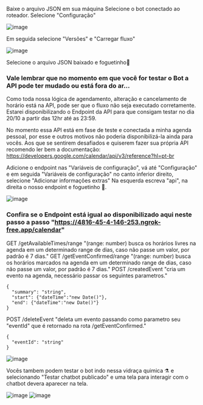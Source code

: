 Baixe o arquivo JSON em sua máquina
Selecione o bot conectado ao roteador.
Selecione "Configuração"

![image](https://github.com/JLTSF/JSONbarbeariaBot/assets/72716399/a6fb18e1-8839-4c8b-9a55-4c3225f791ab)

Em seguida selecione "Versões" e "Carregar fluxo"

![image](https://github.com/JLTSF/JSONbarbeariaBot/assets/72716399/889cf7c5-2ffd-4069-ad95-743f12060643)

Selecione o arquivo JSON baixado e foguetinho🚀

### Vale lembrar que no momento em que você for testar o Bot a API pode ter mudado ou está fora do ar...
Como toda nossa lógica de agendamento, alteração e cancelamento de horário está na API,
pode ser que o fluxo não seja executado corretamente. Estarei disponibilizando o Endpoint da API para que consigam testar no dia 20/10 a partir das 12hr até as 23:59.

No momento essa API está em fase de teste e conectada a minha agenda pessoal, por esse e outros motivos não poderia disponibilizá-la ainda para vocês.
Aos que se sentirem desafiados e quiserem fazer sua própria API recomendo ler bem a documentação: https://developers.google.com/calendar/api/v3/reference?hl=pt-br

Adicione o endpoint nas "Variáveis de configuração", vá até "Configuração"
e em seguida "Variáveis de configuração" no canto inferior direito, selecione "Adicionar informaçôes extras"
Na esquerda escreva "api", na direita o nosso endpoint e foguetinho 🚀.

![image](https://github.com/JLTSF/JSONbarbeariaBot/assets/72716399/5844b4f2-85ac-4fa2-94b2-0d654fcbfb2a)


### Confira se o Endpoint está igual ao disponibilizado aqui neste passo a passo "https://4816-45-4-146-253.ngrok-free.app/calendar"
GET /getAvailableTimes/range "(range: number) busca os horários livres na agenda em um determinado range de dias, caso não passe um valor, por padrão é 7 dias."
GET /getEventConfirmed/range "(range: number) busca os horários marcados na agenda em um determinado range de dias, caso não passe um valor, por padrão é 7 dias."
POST /createdEvent "cria um evento na agenda, necessário passar os seguintes parametros."
```
{
  "summary": "string",
  "start": {"dateTime":"new Date()"},
  "end": {"dateTime":"new Date()"}
}
```
POST /deleteEvent "deleta um evento passando como parametro seu "eventId" que é retornado na rota /getEventConfirmed."
```
{
  "eventId": "string"
}
```

![image](https://github.com/JLTSF/JSONbarbeariaBot/assets/72716399/a0bbec26-b203-43d4-99b3-b5967015318d)

Vocês tambem podem testar o bot indo nessa vidraça quimica ⚗️ e selecionando "Testar chatbot publicado"
e uma tela para interagir com o chatbot devera aparecer na tela.

![image](https://github.com/JLTSF/JSONbarbeariaBot/assets/72716399/1e1fae33-e44f-49f4-9e09-75935eef3d81)
![image](https://github.com/JLTSF/JSONbarbeariaBot/assets/72716399/643f3459-8b1c-4a19-8357-5ba6076a3ce3)



